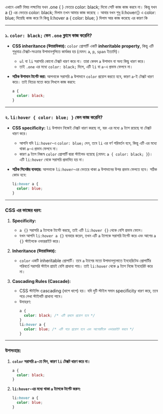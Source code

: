 এখানে একটি বিষয় লক্ষ্যনিয় যখন .one { } ভেতরে color: black; দিবো সেটি কাজ কাজ করবে না। কিন্তু যখন a {} এর ভেতরে color: black; দিলাম তখন আমার কাজ করেছে । আবার যখন শুধু li:hover{} এ color: blue; দিয়েছি কাজ করে নি কিন্তু li:hover a {
color: blue;
} দিলাম আর কাজ করেছে এর কারণ কি

---

### **১. `color: black;` কেন `.one` ক্লাসে কাজ করেনি?**

- **CSS inheritance (উত্তরাধিকার):**
  `color` প্রোপার্টি একটি **inheritable property**, কিন্তু এটি শুধুমাত্র টেক্সট-সংক্রান্ত উপাদানগুলিতে কার্যকর হয় (যেমন: `a`, `p`, `span` ইত্যাদি)।

  - `ul` বা `li` সরাসরি কোনো টেক্সট ধারণ করে না। তারা কেবল `a` উপাদান বা অন্য কিছু ধারণ করে।
  - তাই `.one` এর মধ্যে `color: black;` দিলে, এটি `li` বা `a`-এ প্রভাব ফেলবে না।

- **সঠিক উপাদান টার্গেট করা:**
  আপনাকে সরাসরি `a` উপাদানে `color` প্রয়োগ করতে হবে, কারণ `a`-ই টেক্সট ধারণ করে। তাই নিচের মতো করে লিখলে কাজ করবে:
  ```css
  a {
    color: black;
  }
  ```

---

### **২. `li:hover { color: blue; }` কেন কাজ করেনি?**

- **CSS specificity:**
  `li` উপাদান নিজেই টেক্সট ধারণ করছে না, বরং এর মধ্যে `a` ট্যাগ রয়েছে যা টেক্সট ধারণ করে।

  - আপনি যদি `li:hover`-এ `color: blue;` দেন, তবে `li` এর বর্ণ পরিবর্তন হবে, কিন্তু এটি এর মধ্যে থাকা `a`-এ প্রভাব ফেলবে না।
  - কারণ `a` ট্যাগ নিজস্ব `color` প্রোপার্টি দ্বারা স্টাইলড হয়েছে (যেমন: `a { color: black; }`)। এটি `li:hover` থেকে সরাসরি প্রভাবিত হয় না।

- **সঠিক সিলেক্টর ব্যবহার:**
  আপনাকে `li:hover`-এর ভেতরে থাকা `a` উপাদানের উপর প্রভাব ফেলতে হবে। সঠিক কোড হবে:
  ```css
  li:hover a {
    color: blue;
  }
  ```

---

### **CSS এর কাজের ধরন:**

1. **Specificity:**

   - `a {}` সরাসরি `a` ট্যাগকে টার্গেট করছে, তাই এটি `li:hover {}` থেকে বেশি প্রভাব ফেলে।
   - যখন আপনি `li:hover a {}` ব্যবহার করেন, তখন এটি `a` ট্যাগকে সরাসরি টার্গেট করে এবং আগের `a {}` স্টাইলকে ওভাররাইট করে।

2. **Inheritance (উত্তরাধিকার):**

   - `color` একটি inheritable প্রোপার্টি। তবে `a` ট্যাগের মতো উপাদানগুলোতে ইনহেরিটেড প্রোপার্টির পরিবর্তে সরাসরি স্টাইল প্রায়ই বেশি প্রাধান্য পায়। তাই `li:hover` থেকে `a` ট্যাগ নিজে ইনহেরিট করে না।

3. **Cascading Rules (Cascade):**
   - CSS স্টাইলিং cascading (ধাপে ধাপে) হয়। যদি দুটি স্টাইল সমান specificity ধারণ করে, তবে পরে লেখা স্টাইলটি প্রাধান্য পাবে।
   - উদাহরণ:
     ```css
     a {
       color: black; /* এটি প্রথমে প্রয়োগ হবে */
     }
     li:hover a {
       color: blue; /* এটি পরে প্রয়োগ হবে এবং আগেরটিকে ওভাররাইট করবে */
     }
     ```

---

### **উপসংহার:**

1. **`color` সরাসরি `a`-তে দিন, কারণ `li` টেক্সট ধারণ করে না।**

   ```css
   a {
     color: black;
   }
   ```

2. **`li:hover`-এর মধ্যে থাকা `a` ট্যাগকে টার্গেট করুন:**
   ```css
   li:hover a {
     color: blue;
   }
   ```
